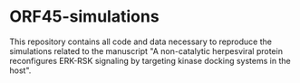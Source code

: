 # ORF45-simulations
This repository contains all code and data necessary to reproduce the simulations related to the manuscript "A non-catalytic herpesviral protein reconfigures ERK-RSK signaling by  targeting kinase docking systems  in the host".
